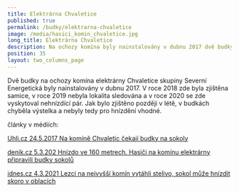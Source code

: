 ```yaml
---
title: Elektrárna Chvaletice
published: true
permalink: /budky/elektrarna-chvaletice
image: /media/hasici_komin_chvaletice.jpg
long_title: Elektrárna Chvaletice
description: Na ochozy komína byly nainstalovány v dubnu 2017 dvě budky
position: 35
layout: two_columns_page
---
```

Dvě budky na ochozy komína elektrárny Chvaletice skupiny Severní Energetická byly nainstalovány v dubnu 2017. V roce 2018 zde byla zjištěna samice, v roce 2019 nebyla lokalita sledována a v roce 2020 se zde vyskytoval nehnízdící pár. Jak bylo zjištěno později v létě, v budkách chyběla výstelka a nebyly tedy pro hnízdění vhodné. 

články v médiích:

[Uhli.cz 24.5.2017 Na komíně Chvaletic čekají budky na sokoly](https://iuhli.cz/na-komine-chvaletic-cekaji-budky-na-sokoly/)

[denik.cz 5.3.202 Hnízdo ve 160 metrech. Hasiči na komínu elektrárny připravili budky sokolů](https://www.denik.cz/regiony/hnizdo-ve-160-metrech-hasici-na-kominu-elektrarna-pripravili-budky-sokolu-202103.html)

[idnes.cz 4.3.2021 Lezci na nejvyšší komín vytáhli stelivo, sokol může hnízdit skoro v oblacích](https://www.idnes.cz/pardubice/zpravy/chvaletice-komin-sokol-stehovavy-budka-lezci.A210304_150312_pardubice-zpravy_lati)

